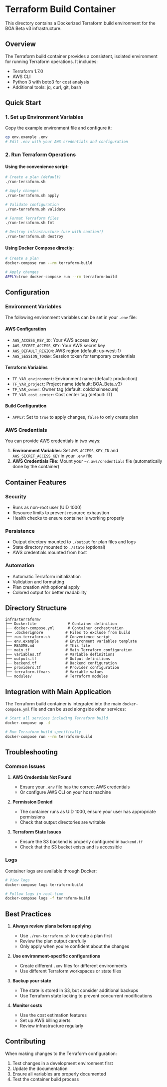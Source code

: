 # Terraform Build Container

This directory contains a Dockerized Terraform build environment for the BOA Beta v3 infrastructure.

## Overview

The Terraform build container provides a consistent, isolated environment for running Terraform operations. It includes:

- Terraform 1.7.0
- AWS CLI
- Python 3 with boto3 for cost analysis
- Additional tools: jq, curl, git, bash

## Quick Start

### 1. Set up Environment Variables

Copy the example environment file and configure it:

```bash
cp env.example .env
# Edit .env with your AWS credentials and configuration
```

### 2. Run Terraform Operations

#### Using the convenience script:

```bash
# Create a plan (default)
./run-terraform.sh

# Apply changes
./run-terraform.sh apply

# Validate configuration
./run-terraform.sh validate

# Format Terraform files
./run-terraform.sh fmt

# Destroy infrastructure (use with caution!)
./run-terraform.sh destroy
```

#### Using Docker Compose directly:

```bash
# Create a plan
docker-compose run --rm terraform-build

# Apply changes
APPLY=true docker-compose run --rm terraform-build
```

## Configuration

### Environment Variables

The following environment variables can be set in your `.env` file:

#### AWS Configuration
- `AWS_ACCESS_KEY_ID`: Your AWS access key
- `AWS_SECRET_ACCESS_KEY`: Your AWS secret key
- `AWS_DEFAULT_REGION`: AWS region (default: us-west-1)
- `AWS_SESSION_TOKEN`: Session token for temporary credentials

#### Terraform Variables
- `TF_VAR_environment`: Environment name (default: production)
- `TF_VAR_project`: Project name (default: BOA_Beta_v3)
- `TF_VAR_owner`: Owner tag (default: coldchainsecure)
- `TF_VAR_cost_center`: Cost center tag (default: IT)

#### Build Configuration
- `APPLY`: Set to `true` to apply changes, `false` to only create plan

### AWS Credentials

You can provide AWS credentials in two ways:

1. **Environment Variables**: Set `AWS_ACCESS_KEY_ID` and `AWS_SECRET_ACCESS_KEY` in your `.env` file
2. **AWS Credentials File**: Mount your `~/.aws/credentials` file (automatically done by the container)

## Container Features

### Security
- Runs as non-root user (UID 1000)
- Resource limits to prevent resource exhaustion
- Health checks to ensure container is working properly

### Persistence
- Output directory mounted to `./output` for plan files and logs
- State directory mounted to `./state` (optional)
- AWS credentials mounted from host

### Automation
- Automatic Terraform initialization
- Validation and formatting
- Plan creation with optional apply
- Colored output for better readability

## Directory Structure

```
infra/terraform/
├── Dockerfile              # Container definition
├── docker-compose.yml      # Container orchestration
├── .dockerignore          # Files to exclude from build
├── run-terraform.sh       # Convenience script
├── env.example            # Environment variables template
├── README.md              # This file
├── main.tf                # Main Terraform configuration
├── variables.tf           # Variable definitions
├── outputs.tf             # Output definitions
├── backend.tf             # Backend configuration
├── providers.tf           # Provider configuration
├── terraform.tfvars       # Variable values
└── modules/               # Terraform modules
```

## Integration with Main Application

The Terraform build container is integrated into the main `docker-compose.yml` file and can be used alongside other services:

```bash
# Start all services including Terraform build
docker-compose up -d

# Run Terraform build specifically
docker-compose run --rm terraform-build
```

## Troubleshooting

### Common Issues

1. **AWS Credentials Not Found**
   - Ensure your `.env` file has the correct AWS credentials
   - Or configure AWS CLI on your host machine

2. **Permission Denied**
   - The container runs as UID 1000, ensure your user has appropriate permissions
   - Check that output directories are writable

3. **Terraform State Issues**
   - Ensure the S3 backend is properly configured in `backend.tf`
   - Check that the S3 bucket exists and is accessible

### Logs

Container logs are available through Docker:

```bash
# View logs
docker-compose logs terraform-build

# Follow logs in real-time
docker-compose logs -f terraform-build
```

## Best Practices

1. **Always review plans before applying**
   - Use `./run-terraform.sh` to create a plan first
   - Review the plan output carefully
   - Only apply when you're confident about the changes

2. **Use environment-specific configurations**
   - Create different `.env` files for different environments
   - Use different Terraform workspaces or state files

3. **Backup your state**
   - The state is stored in S3, but consider additional backups
   - Use Terraform state locking to prevent concurrent modifications

4. **Monitor costs**
   - Use the cost estimation features
   - Set up AWS billing alerts
   - Review infrastructure regularly

## Contributing

When making changes to the Terraform configuration:

1. Test changes in a development environment first
2. Update the documentation
3. Ensure all variables are properly documented
4. Test the container build process 
